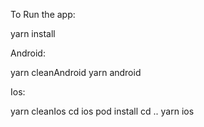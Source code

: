 
To Run the app:

yarn install

Android:

yarn cleanAndroid yarn android

Ios:

yarn cleanIos cd ios pod install cd .. yarn ios
